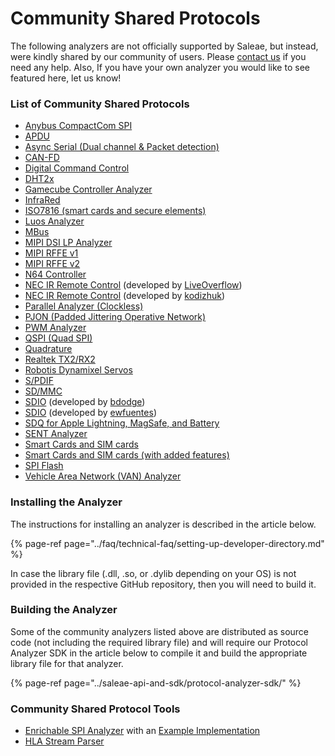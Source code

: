 # Community Shared Protocols

The following analyzers are not officially supported by Saleae, but instead, were kindly shared by our community of users. Please [contact us](https://contact.saleae.com/hc/en-us/requests/new) if you need any help. Also, If you have your own analyzer you would like to see featured here, let us know!

### **List of Community Shared Protocols**

* [Anybus CompactCom SPI](https://github.com/hms-networks/AbccSpiAnalyzer)
* [APDU](https://github.com/zwizwa/sl-apdu)
* [Async Serial \(Dual channel & Packet detection\)](https://github.com/martonmiklos/dual-channel-packetiser-serial-analyzer)
* [CAN-FD](https://github.com/acosmith/Saleae_CAN-FD_Analyser)
* [Digital Command Control](https://www.ejberg.dk/portfolio/saleae-dcc-decoder/)
* [DHT2x](https://github.com/jakeson21/DHT2xProtocolAnalyzer)
* [Gamecube Controller Analyzer](https://github.com/jefflongo/GameCubeControllerAnalyzer)
* [InfraRed](https://github.com/procule/IRAnalyzer)
* [ISO7816 \(smart cards and secure elements\)](https://github.com/nezza/ISO7816Analyzer)
* [Luos Analyzer](https://github.com/Luos-io/Analyzer)
* [MBus](https://github.com/lab11/MBusAnalzyer)
* [MIPI DSI LP Analyzer](https://github.com/stawiski/Saleae-MIPI-DSI-LP-Analyzer)
* [MIPI RFFE v1](https://github.com/alejmrm/RFFEAnalyzer)
* [MIPI RFFE v2](https://github.com/blargony/RFFEAnalyzer)
* [N64 Controller](https://github.com/lunixbochs/n64-saleae-logic)
* [NEC IR Remote Control](https://github.com/LiveOverflow/NECAnalyzer) \(developed by [LiveOverflow](https://github.com/LiveOverflow)\)
* [NEC IR Remote Control](https://github.com/kodizhuk/Salae-Logic-NEC-Analyzer) \(developed by [kodizhuk](https://github.com/kodizhuk)\)
* [Parallel Analyzer \(Clockless\)](https://github.com/Zweikeks/saleae-logic-SimpleParallelNoClock-Analyzer)
* [PJON \(Padded Jittering Operative Network\)](https://github.com/aperepel/saleae-pjon-protocol-analyzer)
* [PWM Analyzer](https://github.com/dustin/logic-pwm)
* [QSPI \(Quad SPI\)](https://github.com/dedicatedcomputing/saleae_qspi)
* [Quadrature](https://github.com/dirkx/Quadrature-Saleae-Analyser)
* [Realtek TX2/RX2](https://github.com/pzl/Saleae-Realtek-T-RX2)
* [Robotis Dynamixel Servos](https://github.com/KurtE/SaleaeDynamixelAnalyzer)
* [S/PDIF](https://github.com/pfrench42/saleae_spdif)
* [SD/MMC](https://github.com/dirker/sdmmc-analyzer)
* [SDIO](https://github.com/bdodge/SDIOanalyzer) \(developed by [bdodge](https://github.com/bdodge)\)
* [SDIO](https://github.com/ewfuentes/SaleaeSDIOAnalyzer) \(developed by [ewfuentes](https://github.com/ewfuentes)\)
* [SDQ for Apple Lightning, MagSafe, and Battery](https://github.com/nezza/SDQAnalyzer)  
* [SENT Analyzer](https://github.com/melexis/SENTAnalyzer)
* [Smart Cards and SIM cards](https://github.com/dirkx/saleae-logic-ISO7816-smartcard-Analyser)
* [Smart Cards and SIM cards \(with added features\)](https://github.com/watsug/saleae-logic-ISO7816-smartcard-Analyser)
* [SPI Flash](https://github.com/kasjer/saleae_spiflash)
* [Vehicle Area Network \(VAN\) Analyzer](https://github.com/morcibacsi/VanAnalyzer)

### Installing the Analyzer

The instructions for installing an analyzer is described in the article below.

{% page-ref page="../faq/technical-faq/setting-up-developer-directory.md" %}

In case the library file \(.dll, .so, or .dylib depending on your OS\) is not provided in the respective GitHub repository, then you will need to build it.

### Building the Analyzer

Some of the community analyzers listed above are distributed as source code \(not including the required library file\) and will require our Protocol Analyzer SDK in the article below to compile it and build the appropriate library file for that analyzer.

{% page-ref page="../saleae-api-and-sdk/protocol-analyzer-sdk/" %}

### Community Shared Protocol Tools

* [Enrichable SPI Analyzer](https://github.com/coddingtonbear/saleae-enrichable-spi-analyzer) with an [Example Implementation](https://github.com/coddingtonbear/saleae-scriptable-spi-analyzer/blob/master/examples/custom_class.py)
* [HLA Stream Parser](https://github.com/andreobi/HLA_Stream_Parser)

